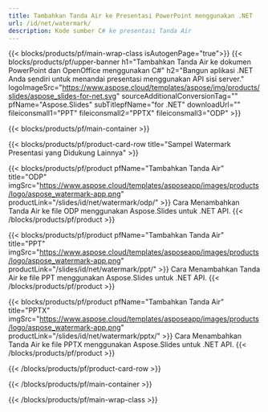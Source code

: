 ```yaml
---
title: Tambahkan Tanda Air ke Presentasi PowerPoint menggunakan .NET
url: /id/net/watermark/
description: Kode sumber C# ke presentasi Tanda Air
---
```


{{< blocks/products/pf/main-wrap-class isAutogenPage="true">}}
{{< blocks/products/pf/upper-banner h1="Tambahkan Tanda Air ke dokumen PowerPoint dan OpenOffice menggunakan C#" h2="Bangun aplikasi .NET Anda sendiri untuk menandai presentasi menggunakan API sisi server." logoImageSrc="https://www.aspose.cloud/templates/aspose/img/products/slides/aspose_slides-for-net.svg" sourceAdditionalConversionTag="" pfName="Aspose.Slides" subTitlepfName="for .NET" downloadUrl="" fileiconsmall1="PPT" fileiconsmall2="PPTX" fileiconsmall3="ODP" >}}

{{< blocks/products/pf/main-container >}}

{{< blocks/products/pf/product-card-row title="Sampel Watermark Presentasi yang Didukung Lainnya" >}}

{{< blocks/products/pf/product pfName="Tambahkan Tanda Air" title="ODP" imgSrc="https://www.aspose.cloud/templates/asposeapp/images/products/logo/aspose_watermark-app.png" productLink="/slides/id/net/watermark/odp/" >}}
Cara Menambahkan Tanda Air ke file ODP menggunakan Aspose.Slides untuk .NET API.
{{< /blocks/products/pf/product >}}

{{< blocks/products/pf/product pfName="Tambahkan Tanda Air" title="PPT" imgSrc="https://www.aspose.cloud/templates/asposeapp/images/products/logo/aspose_watermark-app.png" productLink="/slides/id/net/watermark/ppt/" >}}
Cara Menambahkan Tanda Air ke file PPT menggunakan Aspose.Slides untuk .NET API.
{{< /blocks/products/pf/product >}}

{{< blocks/products/pf/product pfName="Tambahkan Tanda Air" title="PPTX" imgSrc="https://www.aspose.cloud/templates/asposeapp/images/products/logo/aspose_watermark-app.png" productLink="/slides/id/net/watermark/pptx/" >}}
Cara Menambahkan Tanda Air ke file PPTX menggunakan Aspose.Slides untuk .NET API.
{{< /blocks/products/pf/product >}}



{{< /blocks/products/pf/product-card-row >}}

{{< /blocks/products/pf/main-container >}}
    
{{< /blocks/products/pf/main-wrap-class >}}